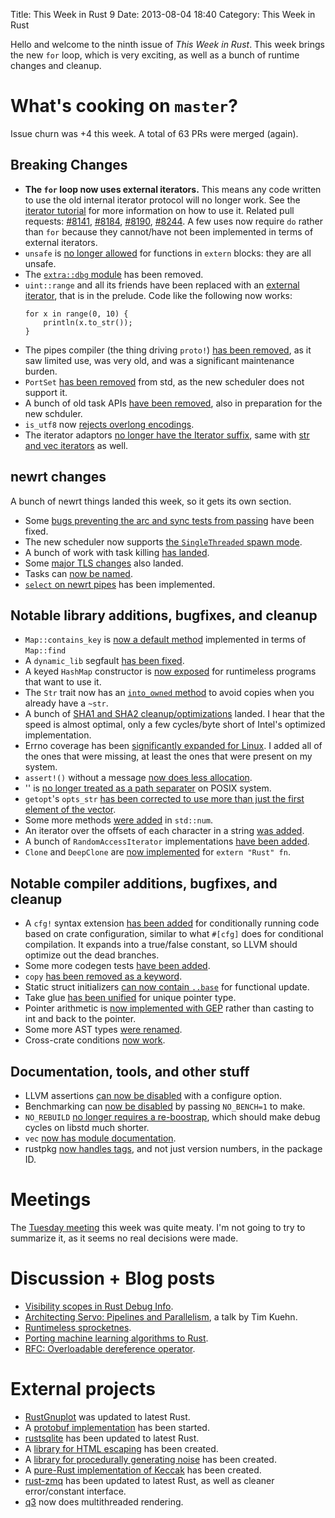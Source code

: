 Title: This Week in Rust 9
Date: 2013-08-04 18:40
Category: This Week in Rust

Hello and welcome to the ninth issue of *This Week in Rust*. This week brings
the new `for` loop, which is very exciting, as well as a bunch of runtime
changes and cleanup.

<!-- more -->

# What's cooking on `master`?

Issue churn was +4 this week. A total of 63 PRs were merged (again).

## Breaking Changes

- **The `for` loop now uses external iterators.** This means any code written
  to use the old internal iterator protocol will no longer work. See the
  [iterator tutorial](http://static.rust-lang.org/doc/tutorial-container.html)
  for more information on how to use it. Related pull requests:
  [#8141](https://github.com/mozilla/rust/pull/8141),
  [#8184](https://github.com/mozilla/rust/pull/8184),
  [#8190](https://github.com/mozilla/rust/pull/8190),
  [#8244](https://github.com/mozilla/rust/pull/8244). A few uses now
  require `do` rather than `for` because they cannot/have not been
  implemented in terms of external iterators.
- `unsafe` is [no longer allowed](https://github.com/mozilla/rust/pull/8235)
  for functions in `extern` blocks: they are all unsafe.
- The [`extra::dbg` module](https://github.com/mozilla/rust/pull/8175) has
  been removed.
- `uint::range` and all its friends have been replaced with an [external
  iterator](https://github.com/mozilla/rust/pull/8216), that is in the
  prelude. Code like the following now works:
  ```
  for x in range(0, 10) {
	  println(x.to_str());
  }
  ```
- The pipes compiler (the thing driving `proto!`) [has been
  removed](https://github.com/mozilla/rust/pull/8170), as it saw limited
  use, was very old, and was a significant maintenance burden.
- `PortSet` [has been removed](https://github.com/mozilla/rust/pull/8164) from
  std, as the new scheduler does not support it.
- A bunch of old task APIs [have been
  removed](https://github.com/mozilla/rust/pull/8139), also in preparation for
  the new schduler.
- `is_utf8` now [rejects overlong
  encodings](https://github.com/mozilla/rust/pull/8133).
- The iterator adaptors [no longer have the Iterator
  suffix](https://github.com/mozilla/rust/pull/8090), same with [str and vec
  iterators](https://github.com/mozilla/rust/pull/8095) as well.

## newrt changes

A bunch of newrt things landed this week, so it gets its own section.

- Some [bugs preventing the arc and sync tests from
  passing](https://github.com/mozilla/rust/pull/8234) have been fixed.
- The new scheduler now supports [the `SingleThreaded` spawn
  mode](https://github.com/mozilla/rust/pull/8221).
- A bunch of work with task killing [has
  landed](https://github.com/mozilla/rust/pull/8195).
- Some [major TLS changes](https://github.com/mozilla/rust/pull/8116) also
  landed.
- Tasks can [now be named](https://github.com/mozilla/rust/pull/8158).
- [`select` on newrt pipes](https://github.com/mozilla/rust/pull/8008) has
  been implemented.

## Notable library additions, bugfixes, and cleanup

- `Map::contains_key` is [now a default
  method](https://github.com/mozilla/rust/pull/8246) implemented in terms of
  `Map::find`
- A `dynamic_lib` segfault [has been
  fixed](https://github.com/mozilla/rust/pull/8219).
- A keyed `HashMap` constructor is [now
  exposed](https://github.com/mozilla/rust/pull/8186) for runtimeless programs
  that want to use it.
- The `Str` trait now has an [`into_owned`
  method](https://github.com/mozilla/rust/pull/8204) to avoid copies when you
  already have a `~str`.
- A bunch of [SHA1 and SHA2
  cleanup/optimizations](https://github.com/mozilla/rust/pull/8174) landed. I
  hear that the speed is almost optimal, only a few cycles/byte short of
  Intel's optimized implementation.
- Errno coverage has been [significantly expanded for
  Linux](https://github.com/mozilla/rust/pull/8193). I added all of the ones
  that were missing, at least the ones that were present on my system.
- `assert!()` without a message [now does less
  allocation](https://github.com/mozilla/rust/pull/8150).
- '\' is [no longer treated as a path
  separater](https://github.com/mozilla/rust/pull/8138) on POSIX system.
- `getopt`'s `opts_str` [has been corrected to use more than just the first
  element of the vector](https://github.com/mozilla/rust/pull/8135).
- Some more methods [were added](https://github.com/mozilla/rust/pull/8115) in
  `std::num`.
- An iterator over the offsets of each character in a string [was
  added](https://github.com/mozilla/rust/pull/8082).
- A bunch of `RandomAccessIterator` implementations [have been
  added](https://github.com/mozilla/rust/pull/8120).
- `Clone` and `DeepClone` are [now
  implemented](https://github.com/mozilla/rust/pull/8109) for `extern "Rust"
  fn`.

## Notable compiler additions, bugfixes, and cleanup

- A `cfg!` syntax extension [has been
  added](https://github.com/mozilla/rust/pull/8188) for conditionally running
  code based on crate configuration, similar to what `#[cfg]` does for
  conditional compilation. It expands into a true/false constant, so LLVM
  should optimize out the dead branches.
- Some more codegen tests [have been
  added](https://github.com/mozilla/rust/pull/8165).
- `copy` [has been removed as a
  keyword](https://github.com/mozilla/rust/pull/8162).
- Static struct initializers [can now contain
  `..base`](https://github.com/mozilla/rust/pull/8091) for functional update.
- Take glue [has been unified](https://github.com/mozilla/rust/pull/8146) for
  unique pointer type.
- Pointer arithmetic is [now implemented with
  GEP](https://github.com/mozilla/rust/pull/8121) rather than casting to int
  and back to the pointer.
- Some more AST types [were
  renamed](https://github.com/mozilla/rust/pull/8107).
- Cross-crate conditions [now
  work](https://github.com/mozilla/rust/pull/8185).

## Documentation, tools, and other stuff

- LLVM assertions [can now be
  disabled](https://github.com/mozilla/rust/pull/8147) with a configure
  option.
- Benchmarking can [now be
  disabled](https://github.com/mozilla/rust/pull/8111) by passing `NO_BENCH=1`
  to make.
- `NO_REBUILD` [no longer requires a
  re-boostrap](https://github.com/mozilla/rust/pull/8110), which should make
  debug cycles on libstd much shorter.
- `vec` [now has module
  documentation](https://github.com/mozilla/rust/pull/7223).
- rustpkg [now handles tags](https://github.com/mozilla/rust/pull/8032), and
  not just version numbers, in the package ID.

# Meetings

The [Tuesday
meeting](https://github.com/mozilla/rust/wiki/Meeting-weekly-2013-07-30) this
week was quite meaty. I'm not going to try to summarize it, as it seems no
real decisions were made.

# Discussion + Blog posts

- [Visibility scopes in Rust Debug
  Info](http://michaelwoerister.github.io/2013/08/03/visibility-scopes.html).
- [Architecting Servo: Pipelines and
  Parallelism](https://air.mozilla.org/2013-intern-kuehn/), a talk by Tim
  Kuehn.
- [Runtimeless
  sprocketnes](http://www.reddit.com/r/rust/comments/1jo431/runtimeless_sprocketnes/).
- [Porting machine learning algorithms to
  Rust](http://www.reddit.com/r/rust/comments/1joy7f/porting_machine_learning_algorithms_to_rust/).
- [RFC: Overloadable dereference
  operator](https://mail.mozilla.org/pipermail/rust-dev/2013-July/005039.html).

# External projects

- [RustGnuplot](https://github.com/SiegeLord/RustGnuplot) was updated to
  latest Rust.
- A [protobuf implementation](https://github.com/stepancheg/rust-protobuf) has
  been started.
- [rustsqlite](https://github.com/linuxfood/rustsqlite) has
  been updated to latest Rust.
- A [library for HTML escaping](https://github.com/veddan/rust-htmlescape) has
  been created.
- A [library for procedurally generating
  noise](https://github.com/bjz/noise-rs) has been created.
- A [pure-Rust implementation of
  Keccak](https://github.com/MarkJr94/rust-keccak) has been created.
- [rust-zmq](https://github.com/erickt/rust-zmq) has been updated to latest
  Rust, as well as cleaner error/constant interface.
- [q3](https://github.com/Jeaye/q3) now does multithreaded rendering.
